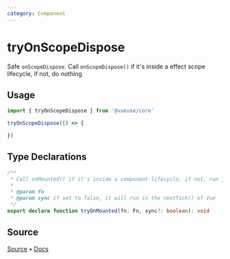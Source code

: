 ```yaml
---
category: Component
---
```


# tryOnScopeDispose

Safe `onScopeDispose`. Call `onScopeDispose()` if it's inside a effect scope lifecycle, if not, do nothing

## Usage

```js
import { tryOnScopeDispose } from '@vueuse/core'

tryOnScopeDispose(() => {

})
```


<!--FOOTER_STARTS-->
## Type Declarations

```typescript
/**
 * Call onMounted() if it's inside a component lifecycle, if not, run just call the function
 *
 * @param fn
 * @param sync if set to false, it will run in the nextTick() of Vue
 */
export declare function tryOnMounted(fn: Fn, sync?: boolean): void
```

## Source

[Source](https://github.com/vueuse/vueuse/blob/main/packages/shared/tryOnMounted/index.ts) • [Docs](https://github.com/vueuse/vueuse/blob/main/packages/shared/tryOnMounted/index.md)


<!--FOOTER_ENDS-->
